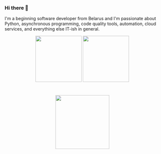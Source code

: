 ### Hi there 👋

I'm a beginning software developer from Belarus and I'm passionate about Python, asynchronous programming, code quality tools, automation, cloud services, and everything else IT-ish in general.
<p align='center'>
   <a href="https://github-readme-stats.vercel.app/api?username=alexdzehil
&show_icons=true&count_private=true"><img
           height=150
           src="https://github-readme-stats.vercel.app/api?username=alexdzehil
&show_icons=true&count_private=true"/></a>
   <a href="https://github.com/alexdzehil
/github-readme-stats"><img height=150
           src="https://github-readme-stats.vercel.app/api/top-langs/?username=alexdzehil&layout=compact"/></a>
</p>
<div align="center" style="margin: 40px 0">
   <a href="https://github.com/alexdzehil
/github-profile-views-counter">
       <img width="175px" src="https://komarev.com/ghpvc/?username=alexdzehil&color=DE002D">
   </a>
</div>
